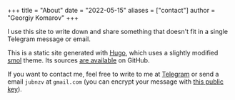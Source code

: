 +++
title = "About"
date = "2022-05-15"
aliases = ["contact"]
author = "Georgiy Komarov"
+++

I use this site to write down and share something that doesn't fit in a single Telegram message or email.

This is a static site generated with [Hugo](https://gohugo.io/), which uses a slightly modified [smol](https://github.com/jubnzv/smol) theme. Its sources [are available](https://github.com/jubnzv/jubnzv.github.io) on GitHub.

If you want to contact me, feel free to write to me at [Telegram](https://t.me/jubnzv) or send a email `jubnzv` at `gmail.com` (you can encrypt your message with [this public key](/public.key)).
